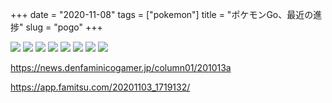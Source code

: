 +++
date = "2020-11-08"
tags = ["pokemon"]
title = "ポケモンGo、最近の進捗"
slug = "pogo"
+++

![](https://raw.githubusercontent.com/syui/img/master/old/pokemongo_20201110_IMG0090.png)
![](https://raw.githubusercontent.com/syui/img/master/old/pokemongo_20201110_IMG0091.png)
![](https://raw.githubusercontent.com/syui/img/master/old/pokemongo_20201110_IMG0092.png)
![](https://raw.githubusercontent.com/syui/img/master/old/pokemongo_20201110_IMG0094.png)
![](https://raw.githubusercontent.com/syui/img/master/old/pokemongo_20201110_IMG0095.png)
![](https://raw.githubusercontent.com/syui/img/master/old/pokemongo_20201110_bEZoAIi.png)
![](https://raw.githubusercontent.com/syui/img/master/old/pokemongo_20201110_h4ZgAE3.png)
![](https://raw.githubusercontent.com/syui/img/master/old/pokemongo_20201110_mOmkAAf.png)

https://news.denfaminicogamer.jp/column01/201013a

https://app.famitsu.com/20201103_1719132/

